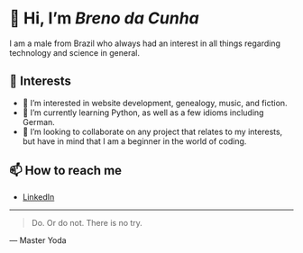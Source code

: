  # 👋 Hi, I’m _Breno da Cunha_
 I am a male from Brazil who always had an interest in all things regarding technology and science in general.
 ## 🤔 Interests
- 👀 I’m interested in website development, genealogy, music, and fiction.
- 🌱 I’m currently learning Python, as well as a few idioms including German.
- 💞️ I’m looking to collaborate on any project that relates to my interests, but have in mind that I am a beginner in the world of coding.
 ## 📫 How to reach me
- [LinkedIn](https://www.linkedin.com/in/breno-da-cunha/?locale=en_US)
---
> Do. Or do not. There is no try.

— Master Yoda
<!---
brenodacunha/brenodacunha is a ✨ special ✨ repository because its `README.md` (this file) appears on your GitHub profile.
You can click the Preview link to take a look at your changes.
--->
